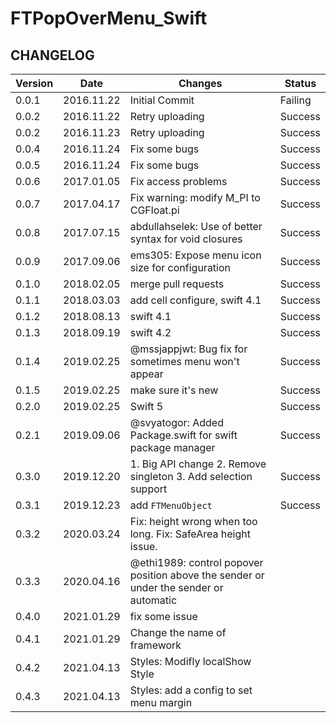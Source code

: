 # FTPopOverMenu_Swift

## CHANGELOG

| Version | Date       | Changes                                                                               | Status  |
| ------- | ---------- | ------------------------------------------------------------------------------------- | ------- |
| 0.0.1   | 2016.11.22 | Initial Commit                                                                        | Failing |
| 0.0.2   | 2016.11.22 | Retry uploading                                                                       | Success |
| 0.0.2   | 2016.11.23 | Retry uploading                                                                       | Success |
| 0.0.4   | 2016.11.24 | Fix some bugs                                                                         | Success |
| 0.0.5   | 2016.11.24 | Fix some bugs                                                                         | Success |
| 0.0.6   | 2017.01.05 | Fix access problems                                                                   | Success |
| 0.0.7   | 2017.04.17 | Fix warning: modify M_PI to CGFloat.pi                                                | Success |
| 0.0.8   | 2017.07.15 | abdullahselek: Use of better syntax for void closures                                 | Success |
| 0.0.9   | 2017.09.06 | ems305: Expose menu icon size for configuration                                       | Success |
| 0.1.0   | 2018.02.05 | merge pull requests                                                                   | Success |
| 0.1.1   | 2018.03.03 | add cell configure, swift 4.1                                                         | Success |
| 0.1.2   | 2018.08.13 | swift 4.1                                                                             | Success |
| 0.1.3   | 2018.09.19 | swift 4.2                                                                             | Success |
| 0.1.4   | 2019.02.25 | @mssjappjwt: Bug fix for sometimes menu won't appear                                  | Success |
| 0.1.5   | 2019.02.25 | make sure it's new                                                                    | Success |
| 0.2.0   | 2019.02.25 | Swift 5                                                                               | Success |
| 0.2.1   | 2019.09.06 | @svyatogor: Added Package.swift for swift package manager                             | Success |
| 0.3.0   | 2019.12.20 | 1. Big API change 2. Remove singleton 3. Add selection support                        | Success |
| 0.3.1   | 2019.12.23 | add `FTMenuObject`                                                                    | Success |
| 0.3.2   | 2020.03.24 | Fix: height wrong when too long. Fix: SafeArea height issue.                          |
| 0.3.3   | 2020.04.16 | @ethi1989: control popover position above the sender or under the sender or automatic |
| 0.4.0   | 2021.01.29 | fix some issue                                                                        |
| 0.4.1   | 2021.01.29 | Change the name of framework                                                          |
| 0.4.2   | 2021.04.13 | Styles: Modifly localShow Style                                                       |
| 0.4.3   | 2021.04.13 | Styles: add a config to set menu margin                                               |
